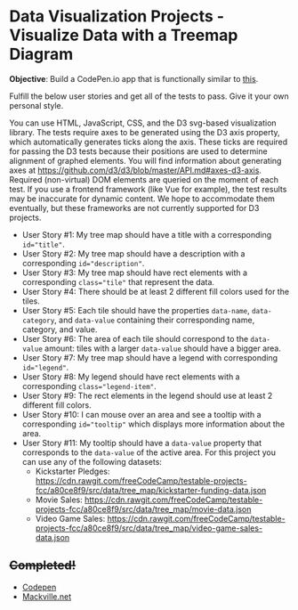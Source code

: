 # Data Visualization Projects - Visualize Data with a Treemap Diagram

**Objective**: Build a CodePen.io app that is functionally similar to [this](https://codepen.io/freeCodeCamp/full/KaNGNR).


Fulfill the below user stories and get all of the tests to pass. Give it your own personal style.

You can use HTML, JavaScript, CSS, and the D3 svg-based visualization library. The tests require axes to be generated using the D3 axis property, which automatically generates ticks along the axis. These ticks are required for passing the D3 tests because their positions are used to determine alignment of graphed elements. You will find information about generating axes at https://github.com/d3/d3/blob/master/API.md#axes-d3-axis. Required (non-virtual) DOM elements are queried on the moment of each test. If you use a frontend framework (like Vue for example), the test results may be inaccurate for dynamic content. We hope to accommodate them eventually, but these frameworks are not currently supported for D3 projects.


* User Story #1: My tree map should have a title with a corresponding `id="title"`.
* User Story #2: My tree map should have a description with a corresponding `id="description"`.
* User Story #3: My tree map should have rect elements with a corresponding `class="tile"` that represent the data.
* User Story #4: There should be at least 2 different fill colors used for the tiles.
* User Story #5: Each tile should have the properties `data-name`, `data-category`, and `data-value` containing their corresponding name, category, and value.
* User Story #6: The area of each tile should correspond to the `data-value` amount: tiles with a larger `data-value` should have a bigger area.
* User Story #7: My tree map should have a legend with corresponding `id="legend"`.
* User Story #8: My legend should have rect elements with a corresponding `class="legend-item"`.
* User Story #9: The rect elements in the legend should use at least 2 different fill colors.
* User Story #10: I can mouse over an area and see a tooltip with a corresponding `id="tooltip"` which displays more information about the area.
* User Story #11: My tooltip should have a `data-value` property that corresponds to the `data-value` of the active area.
For this project you can use any of the following datasets:
  * Kickstarter Pledges: https://cdn.rawgit.com/freeCodeCamp/testable-projects-fcc/a80ce8f9/src/data/tree_map/kickstarter-funding-data.json
  * Movie Sales: https://cdn.rawgit.com/freeCodeCamp/testable-projects-fcc/a80ce8f9/src/data/tree_map/movie-data.json
  * Video Game Sales: https://cdn.rawgit.com/freeCodeCamp/testable-projects-fcc/a80ce8f9/src/data/tree_map/video-game-sales-data.json


## ~~Completed!~~
  * [Codepen](https://codepen.io/cmccormack/pen/RBrbMo)
  * [Mackville.net](https://mackville.net/d3/treemap)